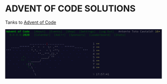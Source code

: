 ADVENT OF CODE SOLUTIONS
========================

Tanks to [Advent of Code](https://adventofcode.com/)

![2020 Calendar](./2020-calendar.png?day=08&raw=true "2020 Calendar")
